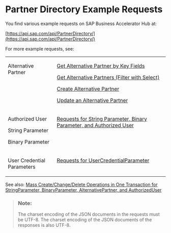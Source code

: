 <!-- loio30e9cd6e75834448ba5558adf6727930 -->

# Partner Directory Example Requests



You find various example requests on SAP Business Accelerator Hub at:

[https://api.sap.com/api/PartnerDirectory/](https://api.sap.com/api/PartnerDirectory/)

For more example requests, see:


<table>
<tr>
<td valign="top">

Alternative Partner



</td>
<td valign="top">

[Get Alternative Partner by Key Fields](get-alternative-partner-by-key-fields-b8bd3fb.md)

[Get Alternative Partners \(Filter with Select\)](get-alternative-partners-filter-with-select-ce79cf7.md)

[Create Alternative Partner](create-alternative-partner-7e6baf3.md)

[Update an Alternative Partner](update-an-alternative-partner-60d19e3.md)



</td>
</tr>
<tr>
<td valign="top">

Authorized User

String Parameter

Binary Parameter



</td>
<td valign="top">

[Requests for String Parameter, Binary Parameter, and Authorized User](requests-for-string-parameter-binary-parameter-and-authorized-user-47b6999.md) 



</td>
</tr>
<tr>
<td valign="top">

User Credential Parameters



</td>
<td valign="top">

[Requests for UserCredentialParameter](requests-for-usercredentialparameter-79c06dd.md) 



</td>
</tr>
</table>

See also: [Mass Create/Change/Delete Operations in One Transaction for StringParameter, BinaryParameter, AlternativePartner, and AuthorizedUser](mass-create-change-delete-operations-in-one-transaction-for-stringparameter-binaryparamet-fe81049.md)



> ### Note:  
> The charset encoding of the JSON documents in the requests must be UTF-8. The charset encoding of the JSON documents of the responses is also UTF-8.

